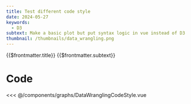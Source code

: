 ```yaml
---
title: Test different code style
date: 2024-05-27
keywords:
  - D3
subtext: Make a basic plot but put syntax logic in vue instead of D3
thumbnail: /thumbnails/data_wrangling.png
---
```


<script setup>
  import DataWrangling from '/components/graphs/DataWranglingCodeStyle.vue';
</script>

<FigureTitle>{{$frontmatter.title}}</FigureTitle>
<SubtitleHeader>{{$frontmatter.subtext}}</SubtitleHeader>
<D3PlotContainer>
<DataWrangling/>
</D3PlotContainer>


<div class='code-below-figure'>

# Code

<<< @/components/graphs/DataWranglingCodeStyle.vue

</div>
